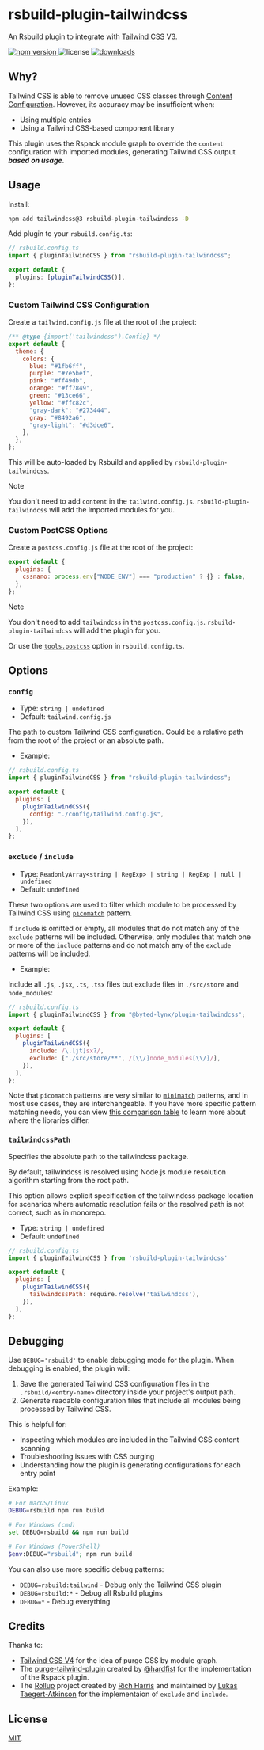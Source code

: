 # rsbuild-plugin-tailwindcss

An Rsbuild plugin to integrate with [Tailwind CSS](https://tailwindcss.com/) V3.

<p>
  <a href="https://npmjs.com/package/rsbuild-plugin-tailwindcss">
   <img src="https://img.shields.io/npm/v/rsbuild-plugin-tailwindcss?style=flat-square&colorA=564341&colorB=EDED91" alt="npm version" />
  </a>
  <img src="https://img.shields.io/badge/License-MIT-blue.svg?style=flat-square&colorA=564341&colorB=EDED91" alt="license" />
  <a href="https://npmcharts.com/compare/rsbuild-plugin-tailwindcss?minimal=true"><img src="https://img.shields.io/npm/dm/rsbuild-plugin-tailwindcss.svg?style=flat-square&colorA=564341&colorB=EDED91" alt="downloads" /></a>
</p>

## Why?

Tailwind CSS is able to remove unused CSS classes through [Content Configuration](https://tailwindcss.com/docs/content-configuration). However, its accuracy may be insufficient when:

- Using multiple entries
- Using a Tailwind CSS-based component library

This plugin uses the Rspack module graph to override the `content` configuration with imported modules, generating Tailwind CSS output _**based on usage**_.

## Usage

Install:

```bash
npm add tailwindcss@3 rsbuild-plugin-tailwindcss -D
```

Add plugin to your `rsbuild.config.ts`:

```ts
// rsbuild.config.ts
import { pluginTailwindCSS } from "rsbuild-plugin-tailwindcss";

export default {
  plugins: [pluginTailwindCSS()],
};
```

### Custom Tailwind CSS Configuration

Create a `tailwind.config.js` file at the root of the project:

```js
/** @type {import('tailwindcss').Config} */
export default {
  theme: {
    colors: {
      blue: "#1fb6ff",
      purple: "#7e5bef",
      pink: "#ff49db",
      orange: "#ff7849",
      green: "#13ce66",
      yellow: "#ffc82c",
      "gray-dark": "#273444",
      gray: "#8492a6",
      "gray-light": "#d3dce6",
    },
  },
};
```

This will be auto-loaded by Rsbuild and applied by `rsbuild-plugin-tailwindcss`.

> [!NOTE]
>
> You don't need to add `content` in the `tailwind.config.js`. `rsbuild-plugin-tailwindcss` will add the imported modules for you.

### Custom PostCSS Options

Create a `postcss.config.js` file at the root of the project:

```js
export default {
  plugins: {
    cssnano: process.env["NODE_ENV"] === "production" ? {} : false,
  },
};
```

> [!NOTE]
>
> You don't need to add `tailwindcss` in the `postcss.config.js`. `rsbuild-plugin-tailwindcss` will add the plugin for you.

Or use the [`tools.postcss`](https://rsbuild.dev/config/tools/postcss) option in `rsbuild.config.ts`.

## Options

### `config`

- Type: `string | undefined`
- Default: `tailwind.config.js`

The path to custom Tailwind CSS configuration. Could be a relative path from the root of the project or an absolute path.

- Example:

```js
// rsbuild.config.ts
import { pluginTailwindCSS } from "rsbuild-plugin-tailwindcss";

export default {
  plugins: [
    pluginTailwindCSS({
      config: "./config/tailwind.config.js",
    }),
  ],
};
```

### `exclude` / `include`

- Type: `ReadonlyArray<string | RegExp> | string | RegExp | null | undefined`
- Default: `undefined`

These two options are used to filter which module to be processed by Tailwind CSS using [`picomatch`](https://github.com/micromatch/picomatch#globbing-features) pattern.

If `include` is omitted or empty, all modules that do not match any of the `exclude` patterns will be included.
Otherwise, only modules that match one or more of the `include` patterns and do not match any of the `exclude` patterns will be included.

- Example:

Include all `.js`, `.jsx`, `.ts`, `.tsx` files but exclude files in `./src/store` and `node_modules`:

```js
// rsbuild.config.ts
import { pluginTailwindCSS } from "@byted-lynx/plugin-tailwindcss";

export default {
  plugins: [
    pluginTailwindCSS({
      include: /\.[jt]sx?/,
      exclude: ["./src/store/**", /[\\/]node_modules[\\/]/],
    }),
  ],
};
```

Note that `picomatch` patterns are very similar to [`minimatch`](https://github.com/isaacs/minimatch#readme) patterns, and in most use cases, they are interchangeable. If you have more specific pattern matching needs, you can view [this comparison table](https://github.com/micromatch/picomatch#library-comparisons) to learn more about where the libraries differ.

### `tailwindcssPath`

Specifies the absolute path to the tailwindcss package.

By default, tailwindcss is resolved using Node.js module resolution algorithm starting from the root path. 

This option allows explicit specification of the tailwindcss package location for scenarios where automatic resolution fails or the resolved path is not correct, such as in monorepo.

- Type: `string | undefined`
- Default: `undefined`

```js
// rsbuild.config.ts
import { pluginTailwindCSS } from 'rsbuild-plugin-tailwindcss'

export default {
  plugins: [
    pluginTailwindCSS({
      tailwindcssPath: require.resolve('tailwindcss'),
    }),
  ],
};
```

## Debugging

Use `DEBUG='rsbuild'` to enable debugging mode for the plugin. When debugging is enabled, the plugin will:

1. Save the generated Tailwind CSS configuration files in the `.rsbuild/<entry-name>` directory inside your project's output path.
2. Generate readable configuration files that include all modules being processed by Tailwind CSS.

This is helpful for:

- Inspecting which modules are included in the Tailwind CSS content scanning
- Troubleshooting issues with CSS purging
- Understanding how the plugin is generating configurations for each entry point

Example:

```bash
# For macOS/Linux
DEBUG=rsbuild npm run build

# For Windows (cmd)
set DEBUG=rsbuild && npm run build

# For Windows (PowerShell)
$env:DEBUG="rsbuild"; npm run build
```

You can also use more specific debug patterns:

- `DEBUG=rsbuild:tailwind` - Debug only the Tailwind CSS plugin
- `DEBUG=rsbuild:*` - Debug all Rsbuild plugins
- `DEBUG=*` - Debug everything

## Credits

Thanks to:

- [Tailwind CSS V4](https://tailwindcss.com/blog/tailwindcss-v4-alpha) for the idea of purge CSS by module graph.
- The [purge-tailwind-plugin](https://github.com/hardfist/purge-tailwind-plugin) created by [@hardfist](https://github.com/hardfist) for the implementation of the Rspack plugin.
- The [Rollup](https://github.com/rollup/) project created by [Rich Harris](https://github.com/Rich-Harris) and maintained by [Lukas Taegert-Atkinson](https://github.com/lukastaegert) for the implementaion of `exclude` and `include`.

## License

[MIT](./LICENSE).
